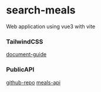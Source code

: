 # search-meals
 Web application using vue3 with vite

### TailwindCSS
[document-guide](https://tailwindcss.com/docs/guides/vite#vue)

### PublicAPI
[github-repo](https://github.com/public-apis/public-apis)
[meals-api](https://www.themealdb.com/api.php)